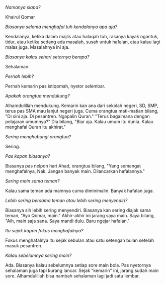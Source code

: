 <!-- khairul qomar 5 juz -->

_Namanya siapa?_

Khairul Qomar

_Biasanya selama menghafal tuh kendalanya apa aja?_

Kendalanya, ketika dalam majlis atau halaqah tuh, rasanya kayak ngantuk, tidur, atau ketika sedang ada masalah, susah untuk hafalan, atau kalau lagi malas juga. Masalahnya ini aja.

_Biasanya kalau sehari setornya berapa?_

Sehalaman.

_Pernah lebih?_

Pernah kemarin pas istiqomah, nyetor selembar. 

_Apakah orangtua mendukung?_

Alhamdulillah mendukung. Kemarin kan ana dari sekolah negeri, SD, SMP, terus pas SMA mau lanjut negeri juga. Cuma orangtua mati-matian bilang, "Di sini aja. Di pesantren. Ngapalin Quran." "Terus bagaimana dengan pelajaran umumnya?" Dia bilang, "Biar aja. Kalau umum itu dunia. Kalau menghafal Quran itu akhirat."

_Sering menghubungi orangtua?_

Sering.

_Pas kapan biasanya?_

Biasanya pas nelpon hari Ahad, orangtua bilang, "Yang semangat menghafalnya, Nak. Jangan banyak main. Dilancarkan hafalannya."

_Sering main sama teman?_

Kalau sama teman ada mainnya cuma diminimalin. Banyak hafalan juga.

_Lebih sering bersama teman atau lebih sering menyendiri?_

Biasanya sih lebih sering menyendiri. Biasanya kan sering diajak sama teman, "Ayo Qomar, main." Akhir-akhir ini jarang saya main. Saya bilang, "Aih, main saja sana. Saya mandi dulu. Baru ngejar hafalan."

_Itu sejak kapan fokus menghafalnya?_

Fokus menghafalnya itu sejak sebulan atau satu setengah bulan setelah masuk pesantren.

_Kalau sebelumnya sering main?_

Ada. Biasanya kalau sebelumnya setiap sore main bola. Pas nyetornya sehalaman juga tapi kurang lancar. Sejak "kemarin" ini, jarang sudah main sore. Alhamdulillah bisa nambah sehalaman lagi jadi satu lembar.